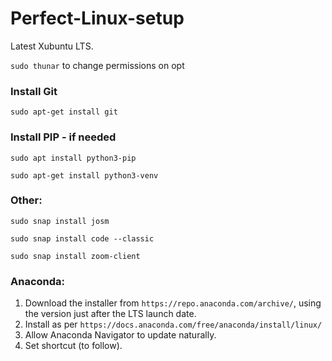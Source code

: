 # Perfect-Linux-setup

Latest Xubuntu LTS.

```sudo thunar``` to change permissions on opt

### Install Git

```sudo apt-get install git```

### Install PIP - if needed

```sudo apt install python3-pip```

```sudo apt-get install python3-venv```

### Other:

```sudo snap install josm```

```sudo snap install code --classic```

```sudo snap install zoom-client```

### Anaconda:

1. Download the installer from ```https://repo.anaconda.com/archive/```, using the version just after the LTS launch date.
2. Install as per ```https://docs.anaconda.com/free/anaconda/install/linux/```
3. Allow Anaconda Navigator to update naturally.
4. Set shortcut (to follow).
